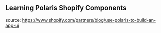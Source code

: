 ## Learning Polaris Shopify Components 

source: https://www.shopify.com/partners/blog/use-polaris-to-build-an-app-ui
